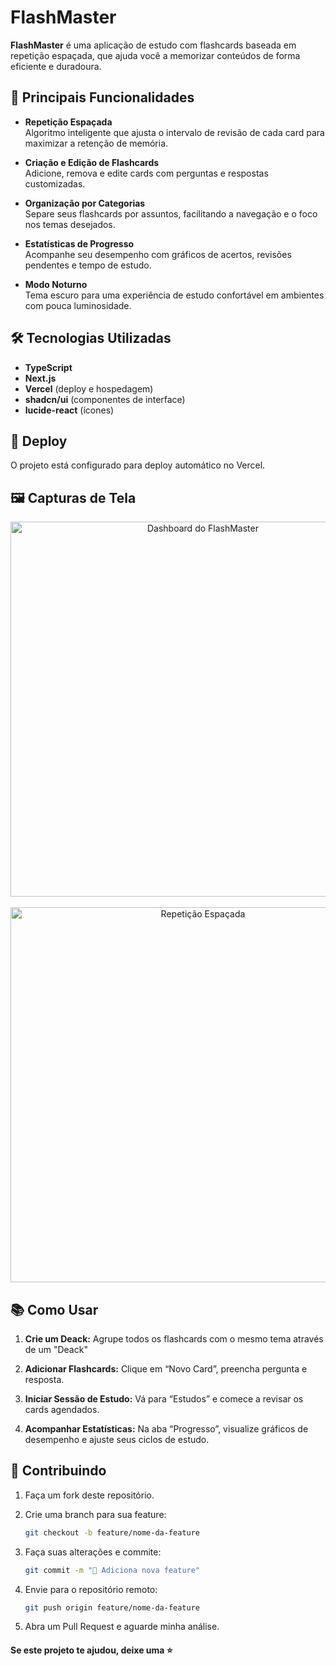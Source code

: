 # FlashMaster

**FlashMaster** é uma aplicação de estudo com flashcards baseada em repetição espaçada, que ajuda você a memorizar conteúdos de forma eficiente e duradoura.

## 📌 Principais Funcionalidades

- **Repetição Espaçada**  
  Algoritmo inteligente que ajusta o intervalo de revisão de cada card para maximizar a retenção de memória.

- **Criação e Edição de Flashcards**  
  Adicione, remova e edite cards com perguntas e respostas customizadas.

- **Organização por Categorias**  
  Separe seus flashcards por assuntos, facilitando a navegação e o foco nos temas desejados.

- **Estatísticas de Progresso**  
  Acompanhe seu desempenho com gráficos de acertos, revisões pendentes e tempo de estudo.

- **Modo Noturno**  
  Tema escuro para uma experiência de estudo confortável em ambientes com pouca luminosidade.

## 🛠️ Tecnologias Utilizadas

- **TypeScript**
- **Next.js**
- **Vercel** (deploy e hospedagem)
- **shadcn/ui** (componentes de interface)
- **lucide-react** (ícones)

## 🚀 Deploy

O projeto está configurado para deploy automático no Vercel.

## 🖼️ Capturas de Tela

<div align="center">
  <img src="" alt="Dashboard do FlashMaster" width="600" />
  <br><br>
  <img src="" alt="Repetição Espaçada" width="600" />
</div>

## 📚 Como Usar

1. **Crie um Deack:** Agrupe todos os flashcards com o mesmo tema através de um "Deack"

2. **Adicionar Flashcards:** Clique em “Novo Card”, preencha pergunta e resposta.

3. **Iniciar Sessão de Estudo:** Vá para “Estudos” e comece a revisar os cards agendados.

4. **Acompanhar Estatísticas:** Na aba “Progresso”, visualize gráficos de desempenho e ajuste seus ciclos de estudo.

## 🤝 Contribuindo

1. Faça um fork deste repositório.
2. Crie uma branch para sua feature:

   ```bash
   git checkout -b feature/nome-da-feature
   ```

3. Faça suas alterações e commite:

   ```bash
   git commit -m "🚀 Adiciona nova feature"
   ```

4. Envie para o repositório remoto:

   ```bash
   git push origin feature/nome-da-feature
   ```

5. Abra um Pull Request e aguarde minha análise.

#### Se este projeto te ajudou, deixe uma ⭐
